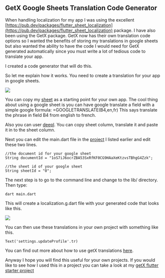 ## GetX Google Sheets Translation Code Generator

When handling localization for my app I was using the excellent [https://pub.dev/packages/flutter_sheet_localization](https://pub.dev/packages/flutter_sheet_localization) package. I have also been using the GetX package. GetX now has their own translation code options so I wanted the benefits of storing my translations in google sheets but also wanted the ability to have the code I would need for GetX generated automatically since you must write a lot of tedious code to translate your app.

I created a code generator that will do this.

So let me explain how it works. You need to create a translation for your app in google sheets.

![](https://cdn-images-1.medium.com/max/2000/0*np0ZcUgEyUHVBTv1)

You can copy my [sheet](https://docs.google.com/spreadsheets/d/1oS7iJ6ocrZBA53SxRfKF0CG9HAaXeKtzvsTBhgG4Zzk/edit#gid=0) as a starting point for your own app. The cool thing about using a google sheet is you can have google translate a field with a simple google formula: =GOOGLETRANSLATE(B4,en,fr) This says translate the phrase in field B4 from english to french.

Also you can user [deepl](https://www.deepl.com/translator). You can copy sheet column, translate it and paste it in to the sheet column.

Next you can edit the main.dart file in the [project](https://github.com/delay/getx_google_sheets_translation_code_generator) I listed earlier and edit these two lines.

    //the document id for your google sheet
    String documentId = "1oS7iJ6ocrZBA53SxRfKF0CG9HAaXeKtzvsTBhgG4Zzk";

    //the sheet id of your google sheet
    String sheetId = "0";

The next step is to go to the command line and change to the lib/ directory. Then type:

    dart main.dart

This will create a localization.g.dart file with your generated code that looks like this.

![](https://cdn-images-1.medium.com/max/3264/1*OXPz9LP3ngV2dqKe_CGe1A.png)

You can then use these translations in your own project with something like this.

    Text('settings.updateProfile'.tr)

You can find out more about how to use getX translations [here](https://pub.dev/packages/get#internationalization).

Anyway I hope you will find this useful for your own projects. If you would like to see how I used this in a project you can take a look at my [getX flutter starter project](https://jeffmcmorris.medium.com/getx-flutter-firebase-auth-example-b383c1dd1de2)
